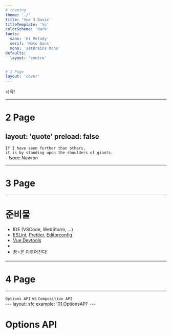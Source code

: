 ```yaml
---
# theming
theme: './'
title: 'Vue 3 Basic'
titleTemplate: '%s'
colorSchema: 'dark'
fonts:
  sans: 'Hi Melody'
  serif: 'Noto Sans'
  mono: 'JetBrains Mono'
defaults:
  layout: 'centre'


# 1 Page
layout: 'cover'
---
```

<div class="text-center">시작!</div>


---
# 2 Page
layout: 'quote'
preload: false
---
<div class="text-4xl pt-2">
  <div
    class="text-4xl"
    v-motion
    :initial="{ y: 80, opacity: 0}"
    :enter="{ y: 0, opacity: 1, transition: { delay: 1000, duration: 1000 } }">
    <code>If I have seen further than others, </code>
  </div>
  <div
    class="text-4xl"
    v-motion
    :initial="{ y: 80, opacity: 0}"
    :enter="{ y: 0, opacity: 1, transition: { delay: 5000, duration: 1000 } }">
    <code>it is by standing upon the shoulders of giants.</code>
  </div>
</div>


<i v-click class="text-3xl p-2">
  - Isaac Newton
</i>

---
# 3 Page
---
<h1>준비물</h1>

- IDE (VSCode, WebStorm, ...)
- [ESLint](https://eslint.org), [Prettier](https://prettier.io/), [Editorconfig](https://editorconfig.org/)
- [Vue Devtools](https://chrome.google.com/webstore/detail/vuejs-devtools/nhdogjmejiglipccpnnnanhbledajbpd)
- <li v-click>꿈⭐️은 이루어진다!</li>
  

---
# 4 Page
---
<div class="text-5xl">
<code>Options API</code> vs <code>Composition API</code>
</div>
---
layout: sfc
example: '01.OptionsAPI'
---

# Options API
